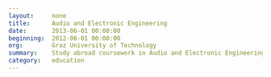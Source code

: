 ```yaml
---
layout:     none
title:      Audio and Electronic Engineering
date:       2013-06-01 00:00:00
beginning:  2012-06-01 00:00:00
org:        Graz University of Technology
summary:    Study abroad coursework in Audio and Electronic Engineering.
category:   education
---
```

